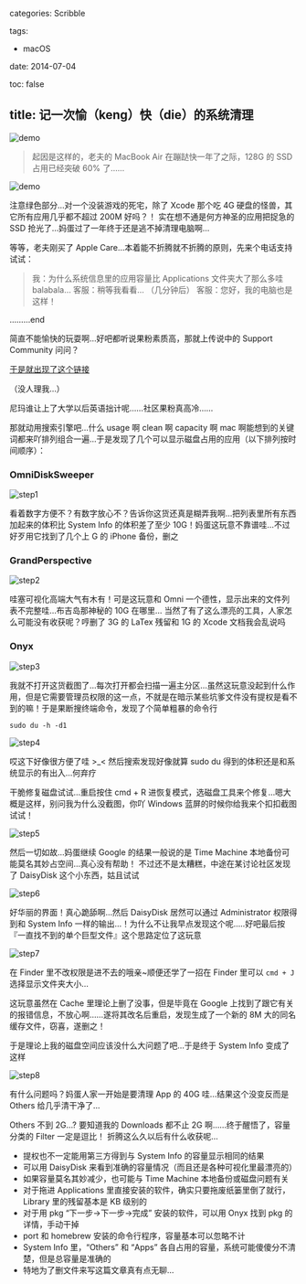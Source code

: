 categories: Scribble

tags:

- macOS

date: 2014-07-04

toc: false

title: 记一次愉（keng）快（die）的系统清理
---

![demo](http://7u2gqx.com1.z0.glb.clouddn.com/记一次愉（keng）快（die）的系统清理0.jpg)

> 起因是这样的，老夫的 MacBook Air 在蹦跶快一年了之际，128G 的 SSD 占用已经突破 60% 了……

<!--more-->

![demo](http://7u2gqx.com1.z0.glb.clouddn.com/记一次愉（keng）快（die）的系统清理1.jpg)

注意绿色部分…对一个没装游戏的死宅，除了 Xcode 那个吃 4G 硬盘的怪兽，其它所有应用几乎都不超过 200M 好吗？！ 实在想不通是何方神圣的应用把捉急的 SSD 抢光了…妈蛋过了一年终于还是逃不掉清理电脑啊…

等等，老夫刚买了 Apple Care…本着能不折腾就不折腾的原则，先来个电话支持试试：


> 我：为什么系统信息里的应用容量比 Applications 文件夹大了那么多哇 balabala…
> 客服：稍等我看看…
> （几分钟后）
> 客服：您好，我的电脑也是这样！

………end

简直不能愉快的玩耍啊…好吧都听说果粉素质高，那就上传说中的 Support Community 问问？

[于是就出现了这个链接](https://discussions.apple.com/thread/6431173)

（没人理我…）

尼玛谁让上了大学以后英语拙计呢……社区果粉真高冷……

那就动用搜索引擎吧…什么 usage 啊 clean 啊 capacity 啊 mac 啊能想到的关键词都来吖排列组合一遍…于是发现了几个可以显示磁盘占用的应用（以下排列按时间顺序）：

### OmniDiskSweeper
![step1](http://7u2gqx.com1.z0.glb.clouddn.com/记一次愉（keng）快（die）的系统清理3.jpg)

看着数字方便不？有数字放心不？告诉你这货还真是糊弄我啊…把列表里所有东西加起来的体积比 System Info 的体积差了至少 10G！妈蛋这玩意不靠谱哇…不过好歹用它找到了几个上 G 的 iPhone 备份，删之

### GrandPerspective
![step2](http://7u2gqx.com1.z0.glb.clouddn.com/记一次愉（keng）快（die）的系统清理4.jpg)

哇塞可视化高端大气有木有！可是这玩意和 Omni 一个德性，显示出来的文件列表不完整哇…布吉岛那神秘的 10G 在哪里… 当然了有了这么漂亮的工具，人家怎么可能没有收获呢？哼删了 3G 的 LaTex 残留和 1G 的 Xcode 文档我会乱说吗

### Onyx
![step3](http://7u2gqx.com1.z0.glb.clouddn.com/记一次愉（keng）快（die）的系统清理5.jpg)

我就不打开这货截图了…每次打开都会扫描一遍主分区…虽然这玩意没起到什么作用，但是它需要管理员权限的这一点，不就是在暗示某些坑爹文件没有提权是看不到的嘛！于是果断搜终端命令，发现了个简单粗暴的命令行

``` text
sudo du -h -d1
```

![step4](http://7u2gqx.com1.z0.glb.clouddn.com/记一次愉（keng）快（die）的系统清理6.jpg)

哎这下好像很方便了哇 >_< 然后搜索发现好像就算 sudo du 得到的体积还是和系统显示的有出入…何弃疗

干脆修复磁盘试试…重启按住 cmd + R 进恢复模式，选磁盘工具来个修复…嗯大概是这样，别问我为什么没截图，你吖 Windows 蓝屏的时候你给我来个扣扣截图试试！

![step5](http://7u2gqx.com1.z0.glb.clouddn.com/记一次愉（keng）快（die）的系统清理9.jpg)

然后一切如故…妈蛋继续 Google 的结果一般说的是 Time Machine 本地备份可能莫名其妙占空间…真心没有帮助！ 不过还不是太糟糕，中途在某讨论社区发现了 DaisyDisk 这个小东西，姑且试试

![step6](http://7u2gqx.com1.z0.glb.clouddn.com/记一次愉（keng）快（die）的系统清理7.jpg)

好华丽的界面！真心跪舔啊…然后 DaisyDisk 居然可以通过 Administrator 权限得到和 System Info 一样的输出…！为什么不让我早点发现这个呢…..好吧最后按『一直找不到的单个巨型文件』这个思路定位了这玩意

![step7](http://7u2gqx.com1.z0.glb.clouddn.com/记一次愉（keng）快（die）的系统清理2.jpg)

在 Finder 里不改权限是进不去的哦亲~顺便还学了一招在 Finder 里可以 `cmd + J` 选择显示文件夹大小…

这玩意虽然在 Cache 里理论上删了没事，但是毕竟在 Google 上找到了跟它有关的报错信息，不放心啊……遂将其改名后重启，发现生成了一个新的 8M 大的同名缓存文件，窃喜，遂删之！

于是理论上我的磁盘空间应该没什么大问题了吧…于是终于 System Info 变成了这样

![step8](http://7u2gqx.com1.z0.glb.clouddn.com/记一次愉（keng）快（die）的系统清理8.jpg)

有什么问题吗？妈蛋人家一开始是要清理 App 的 40G 哇…结果这个没变反而是 Others 给几乎清干净了…

Others 不到 2G…? 要知道我的 Downloads 都不止 2G 啊……终于醒悟了，容量分类的 Filter 一定是逗比！ 折腾这么久以后有什么收获呢…

* 提权也不一定能用第三方得到与 System Info 的容量显示相同的结果
* 可以用 DaisyDisk 来看到准确的容量情况（而且还是各种可视化里最漂亮的）
* 如果容量莫名其妙减少，也可能与 Time Machine 本地备份或磁盘问题有关
* 对于拖进 Applications 里直接安装的软件，确实只要拖废纸篓里倒了就行，Library 里的残留基本是 KB 级别的
* 对于用 pkg “下一步->下一步->完成” 安装的软件，可以用 Onyx 找到 pkg 的详情，手动干掉
* port 和 homebrew 安装的命令行程序，容量基本可以忽略不计
* System Info 里，“Others” 和 “Apps” 各自占用的容量，系统可能傻傻分不清楚，但是总容量是准确的
* 特地为了删文件来写这篇文章真有点无聊…
